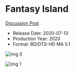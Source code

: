 # Fantasy Island

[Discussion Post](https://www.avsforum.com/threads/bass-eq-for-filtered-movies.2995212/post-59599398)

* Release Date: 2020-07-13
* Production Year: 2020
* Format: BD/DTS-HD MA 5.1

![img 0](https://i.imgur.com/rY0XAjb.jpg)

![img 1](https://i.imgur.com/dJ5J76L.png)

